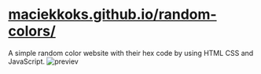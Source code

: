 # [maciekkoks.github.io/random-colors/](https://maciekkoks.github.io/random-colors/)
A simple random color website with their hex code by using HTML CSS and JavaScript.
![previev](https://raw.githubusercontent.com/maciekkoks/random-colors/main/img/previev...png)
